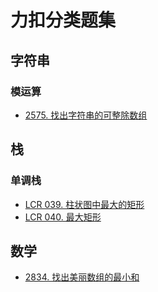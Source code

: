# 力扣分类题集

## 字符串

### 模运算

- [2575. 找出字符串的可整除数组](https://leetcode.cn/problems/find-the-divisibility-array-of-a-string/description/?envType=daily-question&envId=2024-03-07)

## 栈

### 单调栈

- [LCR 039. 柱状图中最大的矩形](https://leetcode.cn/problems/0ynMMM/description/)
- [LCR 040. 最大矩形](https://leetcode.cn/problems/PLYXKQ/description/)

## 数学

- [2834. 找出美丽数组的最小和](https://leetcode.cn/problems/find-the-minimum-possible-sum-of-a-beautiful-array/description/?envType=daily-question&envId=2024-03-08)
